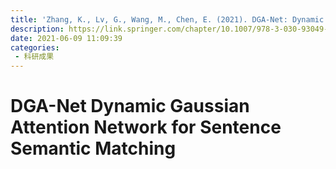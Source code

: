 ```yaml
---
title: 'Zhang, K., Lv, G., Wang, M., Chen, E. (2021). DGA-Net: Dynamic Gaussian Attention Network for Sentence Semantic Matching. In: Fang, L., Chen, Y., Zhai, G., Wang, J., Wang, R., Dong, W. (eds) Artificial Intelligence. CICAI 2021. Lecture Notes in Computer Science(), vol 13070. Springer, Cham.'
description: https://link.springer.com/chapter/10.1007/978-3-030-93049-3_17
date: 2021-06-09 11:09:39
categories:
 - 科研成果
---
```

# DGA-Net Dynamic Gaussian Attention Network for Sentence Semantic Matching
